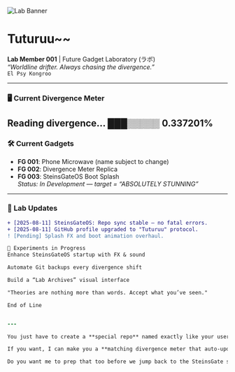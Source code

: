 ![Lab Banner](https://i.imgur.com/W7t8USt.png)

# Tuturuu~~
**Lab Member 001** | Future Gadget Laboratory (ラボ)  
_“Worldline drifter. Always chasing the divergence.”_  
`El Psy Kongroo`

---

### 🖥 Current Divergence Meter
Reading divergence... ███▒▒▒▒▒ 0.337201%
---

### 🛠 Current Gadgets
- **FG 001**: Phone Microwave (name subject to change)
- **FG 002**: Divergence Meter Replica
- **FG 003**: SteinsGateOS Boot Splash  
  _Status: In Development — target = “ABSOLUTELY STUNNING”_

---

### 📡 Lab Updates
```diff
+ [2025-08-11] SteinsGateOS: Repo sync stable — no fatal errors.
+ [2025-08-11] GitHub profile upgraded to "Tuturuu" protocol.
! [Pending] Splash FX and boot animation overhaul.

🧪 Experiments in Progress
Enhance SteinsGateOS startup with FX & sound

Automate Git backups every divergence shift

Build a “Lab Archives” visual interface

"Theories are nothing more than words. Accept what you’ve seen."

End of Line


---

You just have to create a **special repo** named exactly like your username (`carolynclair`) and drop this README inside — GitHub will auto-display it as your profile.  

If you want, I can make you a **matching divergence meter that auto-updates** when you push changes to SteinsGateOS so it looks alive.  

Do you want me to prep that too before we jump back to the SteinsGate splash work?


